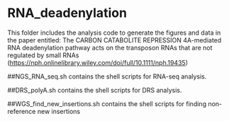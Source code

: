 # RNA_deadenylation
This folder includes the analysis code to generate the figures and data in the paper entitled: The CARBON CATABOLITE REPRESSION 4A-mediated RNA deadenylation pathway acts on the transposon RNAs that are not regulated by small RNAs (https://nph.onlinelibrary.wiley.com/doi/full/10.1111/nph.19435)

##NGS_RNA_seq.sh contains the shell scripts for RNA-seq analysis.

##DRS_polyA.sh contains the shell scripts for DRS analysis.

##WGS_find_new_insertions.sh contains the shell scripts for finding non-reference new insertions
